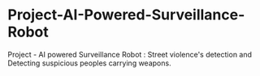 # Project-AI-Powered-Surveillance-Robot
Project - AI powered Surveillance Robot : Street violence's detection and Detecting suspicious peoples carrying weapons.

